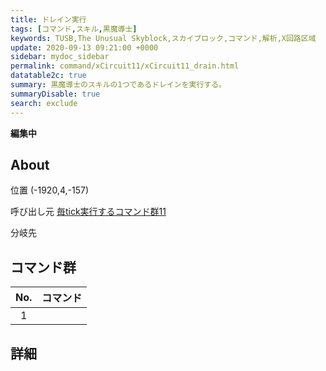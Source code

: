 ```yaml
---
title: ドレイン実行
tags: [コマンド,スキル,黒魔導士]
keywords: TUSB,The Unusual Skyblock,スカイブロック,コマンド,解析,X回路区域
update: 2020-09-13 09:21:00 +0000
sidebar: mydoc_sidebar
permalink: command/xCircuit11/xCircuit11_drain.html
datatable2c: true
summary: 黒魔導士のスキルの1つであるドレインを実行する。
summaryDisable: true
search: exclude
---
```


**編集中**

## About

<span class="tagYellow">位置</span> (-1920,4,-157)

<span class="tagBlack">呼び出し元</span> [毎tick実行するコマンド群11]({{site.baseurl}}/command/xCircuit11/xCircuit11_command.html)

<span class="tagBlue">分岐先</span>

## コマンド群

<div class="datatable2c-begin"></div>

|No.|コマンド|
|:-:|-|
|1|

<div class="datatable2c-end"></div>

## 詳細
